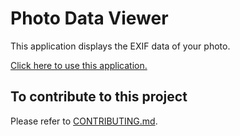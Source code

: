 # Photo Data Viewer

This application displays the EXIF data of your photo.

[Click here to use this application.](https://photo-data-viewer.vercel.app/)

## To contribute to this project

Please refer to [CONTRIBUTING.md](./docs/CONTRIBUTING.md).

